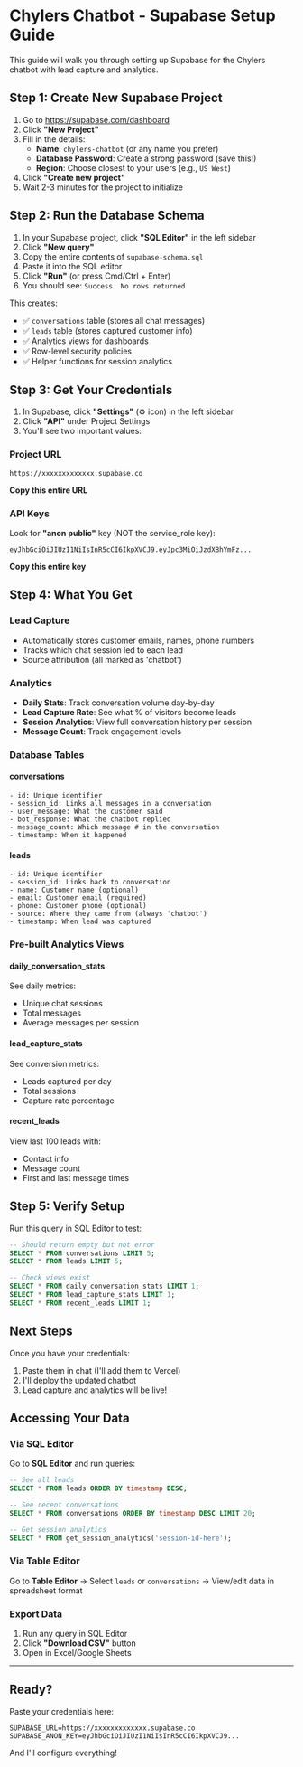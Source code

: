 # Chylers Chatbot - Supabase Setup Guide

This guide will walk you through setting up Supabase for the Chylers chatbot with lead capture and analytics.

## Step 1: Create New Supabase Project

1. Go to https://supabase.com/dashboard
2. Click **"New Project"**
3. Fill in the details:
   - **Name**: `chylers-chatbot` (or any name you prefer)
   - **Database Password**: Create a strong password (save this!)
   - **Region**: Choose closest to your users (e.g., `US West`)
4. Click **"Create new project"**
5. Wait 2-3 minutes for the project to initialize

## Step 2: Run the Database Schema

1. In your Supabase project, click **"SQL Editor"** in the left sidebar
2. Click **"New query"**
3. Copy the entire contents of `supabase-schema.sql`
4. Paste it into the SQL editor
5. Click **"Run"** (or press Cmd/Ctrl + Enter)
6. You should see: `Success. No rows returned`

This creates:
- ✅ `conversations` table (stores all chat messages)
- ✅ `leads` table (stores captured customer info)
- ✅ Analytics views for dashboards
- ✅ Row-level security policies
- ✅ Helper functions for session analytics

## Step 3: Get Your Credentials

1. In Supabase, click **"Settings"** (⚙️ icon) in the left sidebar
2. Click **"API"** under Project Settings
3. You'll see two important values:

### Project URL
```
https://xxxxxxxxxxxxx.supabase.co
```
**Copy this entire URL**

### API Keys
Look for **"anon public"** key (NOT the service_role key):
```
eyJhbGciOiJIUzI1NiIsInR5cCI6IkpXVCJ9.eyJpc3MiOiJzdXBhYmFz...
```
**Copy this entire key**

## Step 4: What You Get

### Lead Capture
- Automatically stores customer emails, names, phone numbers
- Tracks which chat session led to each lead
- Source attribution (all marked as 'chatbot')

### Analytics
- **Daily Stats**: Track conversation volume day-by-day
- **Lead Capture Rate**: See what % of visitors become leads
- **Session Analytics**: View full conversation history per session
- **Message Count**: Track engagement levels

### Database Tables

#### conversations
```
- id: Unique identifier
- session_id: Links all messages in a conversation
- user_message: What the customer said
- bot_response: What the chatbot replied
- message_count: Which message # in the conversation
- timestamp: When it happened
```

#### leads
```
- id: Unique identifier
- session_id: Links back to conversation
- name: Customer name (optional)
- email: Customer email (required)
- phone: Customer phone (optional)
- source: Where they came from (always 'chatbot')
- timestamp: When lead was captured
```

### Pre-built Analytics Views

#### daily_conversation_stats
See daily metrics:
- Unique chat sessions
- Total messages
- Average messages per session

#### lead_capture_stats
See conversion metrics:
- Leads captured per day
- Total sessions
- Capture rate percentage

#### recent_leads
View last 100 leads with:
- Contact info
- Message count
- First and last message times

## Step 5: Verify Setup

Run this query in SQL Editor to test:

```sql
-- Should return empty but not error
SELECT * FROM conversations LIMIT 5;
SELECT * FROM leads LIMIT 5;

-- Check views exist
SELECT * FROM daily_conversation_stats LIMIT 1;
SELECT * FROM lead_capture_stats LIMIT 1;
SELECT * FROM recent_leads LIMIT 1;
```

## Next Steps

Once you have your credentials:
1. Paste them in chat (I'll add them to Vercel)
2. I'll deploy the updated chatbot
3. Lead capture and analytics will be live!

## Accessing Your Data

### Via SQL Editor
Go to **SQL Editor** and run queries:
```sql
-- See all leads
SELECT * FROM leads ORDER BY timestamp DESC;

-- See recent conversations
SELECT * FROM conversations ORDER BY timestamp DESC LIMIT 20;

-- Get session analytics
SELECT * FROM get_session_analytics('session-id-here');
```

### Via Table Editor
Go to **Table Editor** → Select `leads` or `conversations` → View/edit data in spreadsheet format

### Export Data
1. Run any query in SQL Editor
2. Click **"Download CSV"** button
3. Open in Excel/Google Sheets

---

## Ready?

Paste your credentials here:

```
SUPABASE_URL=https://xxxxxxxxxxxxx.supabase.co
SUPABASE_ANON_KEY=eyJhbGciOiJIUzI1NiIsInR5cCI6IkpXVCJ9...
```

And I'll configure everything!
